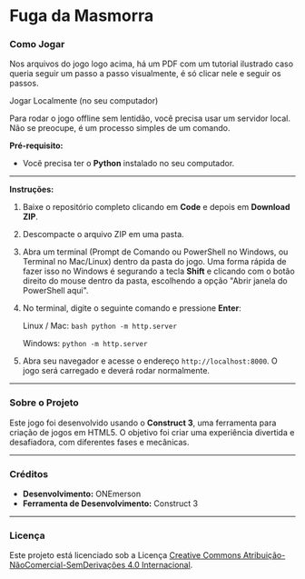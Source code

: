 # Fuga da Masmorra

### Como Jogar
Nos arquivos do jogo logo acima, há um PDF com um tutorial ilustrado caso queria seguir um passo a passo visualmente, é só clicar nele e seguir os passos.

Jogar Localmente (no seu computador)

Para rodar o jogo offline sem lentidão, você precisa usar um servidor local. Não se preocupe, é um processo simples de um comando.

**Pré-requisito:**
* Você precisa ter o **Python** instalado no seu computador.

---

**Instruções:**
1.  Baixe o repositório completo clicando em **Code** e depois em **Download ZIP**.
2.  Descompacte o arquivo ZIP em uma pasta.
3.  Abra um terminal (Prompt de Comando ou PowerShell no Windows, ou Terminal no Mac/Linux) dentro da pasta do jogo.
    Uma forma rápida de fazer isso no Windows é segurando a tecla **Shift** e clicando com o botão direito do mouse dentro da pasta, escolhendo a opção "Abrir janela do PowerShell aqui".
4.  No terminal, digite o seguinte comando e pressione **Enter**:

     Linux / Mac:
        ```bash
        python -m http.server
        ```

    Windows: ```python -m http.server```

5.  Abra seu navegador e acesse o endereço `http://localhost:8000`. O jogo será carregado e deverá rodar normalmente.

---

### Sobre o Projeto

Este jogo foi desenvolvido usando o **Construct 3**, uma ferramenta para criação de jogos em HTML5. O objetivo foi criar uma experiência divertida e desafiadora, com diferentes fases e mecânicas.

---

### Créditos

* **Desenvolvimento:** ONEmerson
* **Ferramenta de Desenvolvimento:** Construct 3

---

### Licença

Este projeto está licenciado sob a Licença [Creative Commons Atribuição-NãoComercial-SemDerivações 4.0 Internacional](https://creativecommons.org/licenses/by-nc-nd/4.0/deed.pt).
